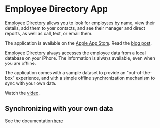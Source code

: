# Employee Directory App #

Employee Directory allows you to look for employees by name, view their details, add them to your contacts, and see their manager and direct reports, as well as call, text, or email them.

The application is available on the [Apple App Store](http://itunes.apple.com/gb/app/employee-directory/id536343553?mt=8). 
Read the [blog post](http://coenraets.org/blog/2012/06/employee-directory-is-now-available-on-the-app-store/).

Employee Directory always accesses the employee data from a local database on your iPhone. The information is always available, even when you are offline.

The application comes with a sample dataset to provide an "out-of-the-box" experience, and with a simple offline synchronization mechanism to sync with your own data.

Watch the [video](http://youtu.be/lG2rJtGQ32E).

## Synchronizing with your own data ##

See the documentation [here](http://employeedirectory.org/app/index.html)
